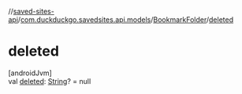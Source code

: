 //[saved-sites-api](../../../index.md)/[com.duckduckgo.savedsites.api.models](../index.md)/[BookmarkFolder](index.md)/[deleted](deleted.md)

# deleted

[androidJvm]\
val [deleted](deleted.md): [String](https://kotlinlang.org/api/latest/jvm/stdlib/kotlin/-string/index.html)? = null
